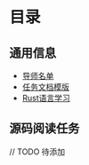 # 目录

## 通用信息

- [导师名单](mentors.md)
- [任务文档模版](task-template.md)
- [Rust语言学习](01-rust-lang.md)

## 源码阅读任务

// TODO 待添加